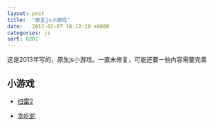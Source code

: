 ```yaml
---
layout: post
title:  "原生js小游戏"
date:   2013-02-07 16:12:19 +0800
categories: js
sort: 0201
---
```


这是2013年写的，原生js小游戏。一直未修复，可能还要一些内容需要完善

## 小游戏

- [扫雷2](/widget/jsGame/minesweepergame/MinesweeperGame.html)

- [贪吃蛇](/widget/jsGame/snakegame/JSSnakeGame.html) 
